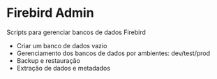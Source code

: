 Firebird Admin
==============

Scripts para gerenciar bancos de dados Firebird

- Criar um banco de dados vazio
- Gerenciamento dos bancos de dados por ambientes: dev/test/prod
- Backup e restauração
- Extração de dados e metadados
